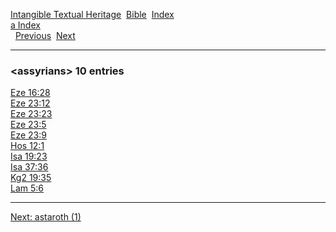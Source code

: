 [Intangible Textual Heritage](../../index)  [Bible](../index) 
[Index](index)   
[a Index](_a_)  
  [Previous](c00843)  [Next](c00845) 

------------------------------------------------------------------------

### &lt;assyrians&gt; 10 entries

[Eze 16:28](../kjv/eze016.htm#028)  
[Eze 23:12](../kjv/eze023.htm#012)  
[Eze 23:23](../kjv/eze023.htm#023)  
[Eze 23:5](../kjv/eze023.htm#005)  
[Eze 23:9](../kjv/eze023.htm#009)  
[Hos 12:1](../kjv/hos012.htm#001)  
[Isa 19:23](../kjv/isa019.htm#023)  
[Isa 37:36](../kjv/isa037.htm#036)  
[Kg2 19:35](../kjv/kg2019.htm#035)  
[Lam 5:6](../kjv/lam005.htm#006)  

------------------------------------------------------------------------

[Next: astaroth (1)](c00845)
